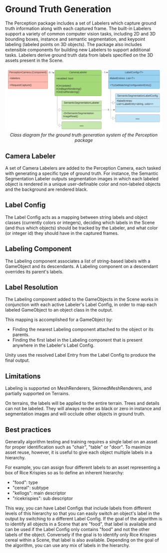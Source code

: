 # Ground Truth Generation

The Perception package includes a set of Labelers which capture ground truth information along with each captured frame. The built-in Labelers support a variety of common computer vision tasks, including 2D and 3D bounding boxes, instance and semantic segmentation, and keypoint labeling (labeled points on 3D objects). The package also includes extensible components for building new Labelers to support additional tasks. Labelers derive ground truth data from labels specified on the 3D assets present in the Scene.

<p align="center">
<img src="images/labeling_uml.png" width="800"/>
  <br><i>Class diagram for the ground truth generation system of the Perception package</i>
</p>

## Camera Labeler
A set of Camera Labelers are added to the Perception Camera, each tasked with generating a specific type of ground truth. For instance, the Semantic Segmentation Labeler outputs segmentation images in which each labeled object is rendered in a unique user-definable color and non-labeled objects and the background are rendered black.

## Label Config
The Label Config acts as a mapping between string labels and object classes (currently colors or integers), deciding which labels in the Scene (and thus which objects) should be tracked by the Labeler, and what color (or integer id) they should have in the captured frames. 

## Labeling Component
The Labeling component associates a list of string-based labels with a GameObject and its descendants. A Labeling component on a descendant overrides its parent's labels.

## Label Resolution
The Labeling component added to the GameObjects in the Scene works in conjunction with each active Labeler's Label Config, in order to map each labeled GameObject to an object class in the output.

This mapping is accomplished for a GameObject by:
* Finding the nearest Labeling component attached to the object or its parents.
* Finding the first label in the Labeling component that is present anywhere in the Labeler's Label Config.

Unity uses the resolved Label Entry from the Label Config to produce the final output.

## Limitations
Labeling is supported on MeshRenderers, SkinnedMeshRenderers, and partially supported on Terrains.

On terrains, the labels will be applied to the entire terrain. Trees and details can not be labeled. They will always render as black or zero in instance and segmentation images and will occlude other objects in ground truth.

## Best practices
Generally algorithm testing and training requires a single label on an asset for proper identification such as "chair", "table" or "door". To maximize asset reuse, however, it is useful to give each object multiple labels in a hierarchy.

For example, you can assign four different labels to an asset representing a box of Rice Krispies so as to define an inherent hierarchy:

* "food": type
* "cereal": subtype
* "kellogs": main descriptor
* "ricekrispies": sub descriptor

This way, you can have Label Configs that include labels from different levels of this hierarchy so that you can easily switch an object's label in the output by switching to a different Label Config. If the goal of the algorithm is to identify all objects in a Scene that are "food", that label is available and can be used if the Label Config only contains "food" and not the other labels of the object. Conversely if the goal is to identify only Rice Krispies cereal within a Scene, that label is also available. Depending on the goal of the algorithm, you can use any mix of labels in the hierarchy.

